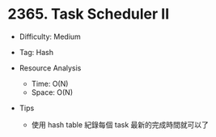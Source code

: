 # 2365. Task Scheduler II
- Difficulty: Medium

- Tag: Hash
 
- Resource Analysis
    - Time: O(N)
    - Space: O(N)
  
- Tips
    - 使用 hash table 紀錄每個 task 最新的完成時間就可以了 